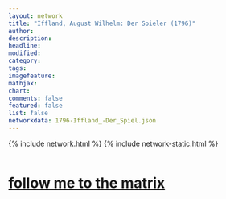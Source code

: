 ```yaml
---
layout: network
title: "Iffland, August Wilhelm: Der Spieler (1796)"
author:
description:
headline:
modified:
category:
tags: 
imagefeature: 
mathjax: 
chart: 
comments: false
featured: false
list: false
networkdata: 1796-Iffland_-Der_Spiel.json
---
```

{% include network.html %}
{% include network-static.html %}
<div class="row">
  <div class="small-5 small-centered columns"><a href="/matrix303"><h1>follow me to the matrix</h1></a>
</div>
</div>
